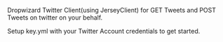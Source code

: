 Dropwizard Twitter Client(using JerseyClient) for GET Tweets and POST Tweets on twitter on your behalf.

Setup key.yml with your Twitter Account credentials to get started.


